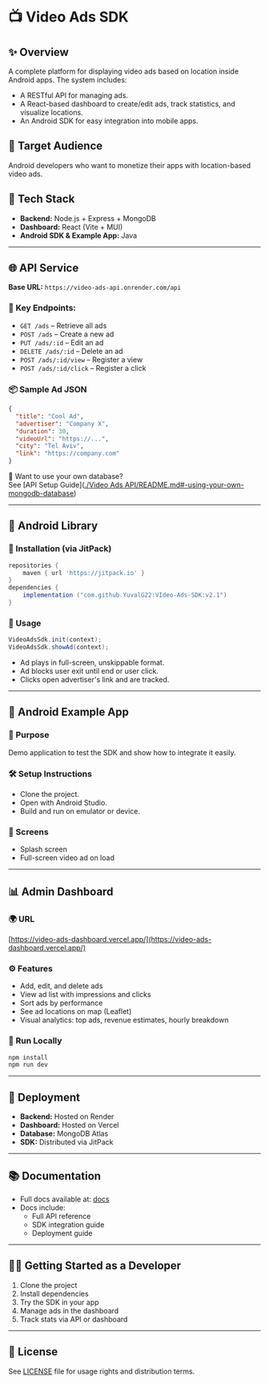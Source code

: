 # 📺 Video Ads SDK

## ✨ Overview

A complete platform for displaying video ads based on location inside Android apps. The system includes:

- A RESTful API for managing ads.
- A React-based dashboard to create/edit ads, track statistics, and visualize locations.
- An Android SDK for easy integration into mobile apps.

## 👤 Target Audience

Android developers who want to monetize their apps with location-based video ads.

## 🧱 Tech Stack

- **Backend:** Node.js + Express + MongoDB
- **Dashboard:** React (Vite + MUI)
- **Android SDK & Example App:** Java

---

## 🌐 API Service

**Base URL:** `https://video-ads-api.onrender.com/api`

### 🔧 Key Endpoints:

- `GET /ads` – Retrieve all ads
- `POST /ads` – Create a new ad
- `PUT /ads/:id` – Edit an ad
- `DELETE /ads/:id` – Delete an ad
- `POST /ads/:id/view` – Register a view
- `POST /ads/:id/click` – Register a click

### 📦 Sample Ad JSON

```json
{
  "title": "Cool Ad",
  "advertiser": "Company X",
  "duration": 30,
  "videoUrl": "https://...",
  "city": "Tel Aviv",
  "link": "https://company.com"
}
```

🧩 Want to use your own database?  
See [API Setup Guide]([./Video Ads API/README.md#-using-your-own-mongodb-database](https://github.com/YuvalG22/Video-Ads-Project/blob/main/Video%20Ads%20API/README.md#-using-your-own-mongodb-database))


---

## 📱 Android Library

### 🔗 Installation (via JitPack)

```gradle
repositories {
    maven { url 'https://jitpack.io' }
}
dependencies {
    implementation ("com.github.YuvalG22:VIdeo-Ads-SDK:v2.1")
}
```

### 🚀 Usage

```java
VideoAdsSdk.init(context);
VideoAdsSdk.showAd(context);
```

- Ad plays in full-screen, unskippable format.
- Ad blocks user exit until end or user click.
- Clicks open advertiser's link and are tracked.

---

## 📲 Android Example App

### 🎯 Purpose

Demo application to test the SDK and show how to integrate it easily.

### 🛠 Setup Instructions

- Clone the project.
- Open with Android Studio.
- Build and run on emulator or device.

### 📱 Screens

- Splash screen
- Full-screen video ad on load

---

## 📊 Admin Dashboard

### 🌍 URL

[https://video-ads-dashboard.vercel.app/](https://video-ads-dashboard.vercel.app/)

### ⚙️ Features

- Add, edit, and delete ads
- View ad list with impressions and clicks
- Sort ads by performance
- See ad locations on map (Leaflet)
- Visual analytics: top ads, revenue estimates, hourly breakdown

### 🚀 Run Locally

```bash
npm install
npm run dev
```

---

## 🚀 Deployment

- **Backend:** Hosted on Render
- **Dashboard:** Hosted on Vercel
- **Database:** MongoDB Atlas
- **SDK:** Distributed via JitPack

---

## 📚 Documentation

- Full docs available at: [docs](https://username.github.io/project-name/)
- Docs include:
  - Full API reference
  - SDK integration guide
  - Deployment guide

---

## 👨‍💻 Getting Started as a Developer

1. Clone the project
2. Install dependencies
3. Try the SDK in your app
4. Manage ads in the dashboard
5. Track stats via API or dashboard

---

## 📄 License

See [LICENSE](./LICENSE) file for usage rights and distribution terms.
